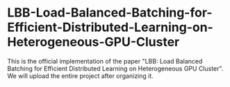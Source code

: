 # LBB-Load-Balanced-Batching-for-Efficient-Distributed-Learning-on-Heterogeneous-GPU-Cluster
This is the official implementation of the paper "LBB: Load Balanced Batching for Efficient Distributed Learning on Heterogeneous GPU Cluster". 
We will upload the entire project after organizing it.
